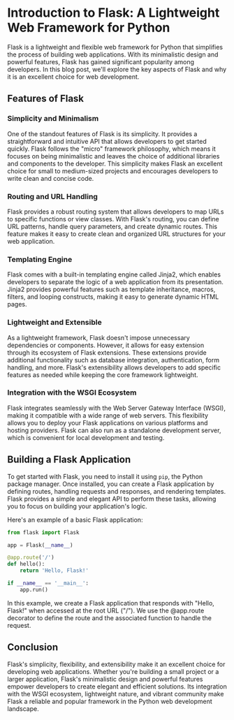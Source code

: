 # Introduction to Flask: A Lightweight Web Framework for Python

Flask is a lightweight and flexible web framework for Python that simplifies the process of building web applications. With its minimalistic design and powerful features, Flask has gained significant popularity among developers. In this blog post, we'll explore the key aspects of Flask and why it is an excellent choice for web development.

## Features of Flask

### Simplicity and Minimalism

One of the standout features of Flask is its simplicity. It provides a straightforward and intuitive API that allows developers to get started quickly. Flask follows the "micro" framework philosophy, which means it focuses on being minimalistic and leaves the choice of additional libraries and components to the developer. This simplicity makes Flask an excellent choice for small to medium-sized projects and encourages developers to write clean and concise code.

### Routing and URL Handling

Flask provides a robust routing system that allows developers to map URLs to specific functions or view classes. With Flask's routing, you can define URL patterns, handle query parameters, and create dynamic routes. This feature makes it easy to create clean and organized URL structures for your web application.

### Templating Engine

Flask comes with a built-in templating engine called Jinja2, which enables developers to separate the logic of a web application from its presentation. Jinja2 provides powerful features such as template inheritance, macros, filters, and looping constructs, making it easy to generate dynamic HTML pages.

### Lightweight and Extensible

As a lightweight framework, Flask doesn't impose unnecessary dependencies or components. However, it allows for easy extension through its ecosystem of Flask extensions. These extensions provide additional functionality such as database integration, authentication, form handling, and more. Flask's extensibility allows developers to add specific features as needed while keeping the core framework lightweight.

### Integration with the WSGI Ecosystem

Flask integrates seamlessly with the Web Server Gateway Interface (WSGI), making it compatible with a wide range of web servers. This flexibility allows you to deploy your Flask applications on various platforms and hosting providers. Flask can also run as a standalone development server, which is convenient for local development and testing.

## Building a Flask Application

To get started with Flask, you need to install it using `pip`, the Python package manager. Once installed, you can create a Flask application by defining routes, handling requests and responses, and rendering templates. Flask provides a simple and elegant API to perform these tasks, allowing you to focus on building your application's logic.

Here's an example of a basic Flask application:

```python
from flask import Flask

app = Flask(__name__)

@app.route('/')
def hello():
    return 'Hello, Flask!'

if __name__ == '__main__':
    app.run()
```
In this example, we create a Flask application that responds with "Hello, Flask!" when accessed at the root URL ("/"). We use the @app.route decorator to define the route and the associated function to handle the request.

## Conclusion

Flask's simplicity, flexibility, and extensibility make it an excellent choice for developing web applications. Whether you're building a small project or a larger application, Flask's minimalistic design and powerful features empower developers to create elegant and efficient solutions. Its integration with the WSGI ecosystem, lightweight nature, and vibrant community make Flask a reliable and popular framework in the Python web development landscape.
